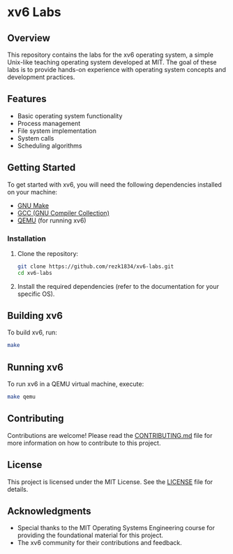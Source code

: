 
# xv6 Labs

## Overview

This repository contains the labs for the xv6 operating system, a simple Unix-like teaching operating system developed at MIT. The goal of these labs is to provide hands-on experience with operating system concepts and development practices.

## Features

- Basic operating system functionality
- Process management
- File system implementation
- System calls
- Scheduling algorithms

## Getting Started

To get started with xv6, you will need the following dependencies installed on your machine:

- [GNU Make](https://www.gnu.org/software/make/)
- [GCC (GNU Compiler Collection)](https://gcc.gnu.org/)
- [QEMU](https://www.qemu.org/) (for running xv6)

### Installation

1. Clone the repository:

   ```bash
   git clone https://github.com/rezk1834/xv6-labs.git
   cd xv6-labs
   ```

2. Install the required dependencies (refer to the documentation for your specific OS).

## Building xv6

To build xv6, run:

```bash
make
```

## Running xv6

To run xv6 in a QEMU virtual machine, execute:

```bash
make qemu
```

## Contributing

Contributions are welcome! Please read the [CONTRIBUTING.md](CONTRIBUTING.md) file for more information on how to contribute to this project.

## License

This project is licensed under the MIT License. See the [LICENSE](LICENSE) file for details.

## Acknowledgments

- Special thanks to the MIT Operating Systems Engineering course for providing the foundational material for this project.
- The xv6 community for their contributions and feedback.
